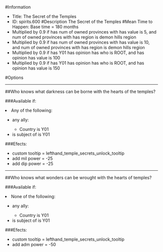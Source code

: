 #Information
 - Title: The Secret of the Temples
 - ID: spirits.600
#Description
The Secret of the Temples
#Mean Time to Happen:
Base time = 180 months
 - Multiplied by 0.9 if has num of owned provinces with has value is 5, and num of owned provinces with has region is demon hills region
 - Multiplied by 0.9 if has num of owned provinces with has value is 10, and num of owned provinces with has region is demon hills region
 - Multiplied by 0.9 if has Y01 has opinion has who is ROOT, and has opinion has value is 100
 - Multiplied by 0.9 if has Y01 has opinion has who is ROOT, and has opinion has value is 150

#Options

___
##Who knows what darkness can be borne with the hearts of the temples?

###Available if:
<li>Any of the following:</li><ul><li>any ally:</li><ul><li>Country is Y01</li></ul><li>is subject of is Y01</li></ul>

###Efects:<ul><li>custom tooltip = lefthand_temple_secrets_unlock_tooltip</li><li>add mil power = -25</li><li>add dip power = -25</li></ul>

___
##Who knows what wonders can be wrought with the hearts of temples?

###Available if:
<li>None of the following:</li><ul><li>any ally:</li><ul><li>Country is Y01</li></ul><li>is subject of is Y01</li></ul>

###Efects:<ul><li>custom tooltip = lefthand_temple_secrets_unlock_tooltip</li><li>add adm power = -50</li></ul>
